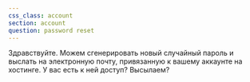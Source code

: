 ```yaml
---
css_class: account
section: account
question: password reset
---
```

Здравствуйте. Можем сгенерировать новый случайный пароль и выслать на электронную почту, привязанную к вашему аккаунте на хостинге. У вас есть к ней доступ? Высылаем?